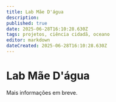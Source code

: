 ```yaml
---
title: Lab Mãe D'água
description: 
published: true
date: 2025-06-28T16:10:28.630Z
tags: projetos, ciência cidadã, oceano
editor: markdown
dateCreated: 2025-06-28T16:10:28.630Z
---
```


# Lab Mãe D'água

Mais informações em breve.